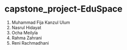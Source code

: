 # capstone_project-EduSpace
1. Muhammad Fija Kanzul Ulum
2. Nasrul Hidayat
3. Ocha Meilyla
4. Rahma Zahrani
5. Reni Rachmadhani
